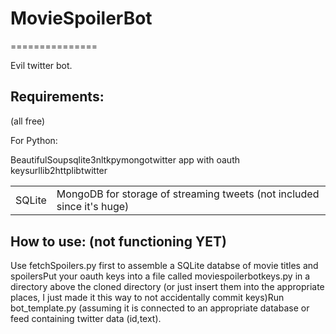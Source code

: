 <h1>MovieSpoilerBot</h1>
===============

Evil twitter bot. 


<table><h2>Requirements:</h2> (all free)

<td>SQLite</td>
<td>MongoDB for storage of streaming tweets (not included since it's huge)</td>

For Python:
<tr>BeautifulSoup</tr>
<tr>sqlite3</tr>
<tr>nltk</tr>
<tr>pymongo</tr>
<tr>twitter app with oauth keys</tr>
<tr>urllib2</tr>
<tr>httplib</tr>
<tr>twitter</tr>

</table>

<table>
<h2>How to use: (not functioning YET)</h2>

<tr>Use fetchSpoilers.py first to assemble a SQLite databse of movie titles and spoilers</tr>
<tr>Put your oauth keys into a file called moviespoilerbotkeys.py in a directory above the cloned directory (or just insert them into the appropriate places, I just made it this way to not accidentally commit keys)</tr>
<tr>Run bot_template.py (assuming it is connected to an appropriate database or feed containing twitter data (id,text).</tr>

</table>

